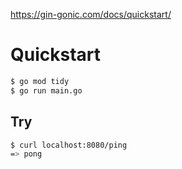 https://gin-gonic.com/docs/quickstart/

# Quickstart

```bash
$ go mod tidy
$ go run main.go
```

## Try

```bash
$ curl localhost:8080/ping
=> pong
```

